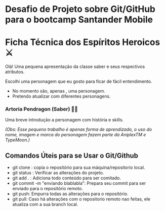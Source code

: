 # Desafio de Projeto sobre Git/GitHub para o bootcamp Santander Mobile



# Ficha Técnica dos Espíritos Heroicos :crossed_swords:

Olá! Uma pequena apresentação da classe saber e seus respectivos atributos.

Escolhi uma personagem que eu gosto para ficar de fácil entendimento.

- No momento são, apenas , uma personagem.
- Pretendo atualizar com diferentes personagens.



### Artoria Pendragon (Saber) :blonde_woman:

Uma breve introdução a personagem com história e skills.



_(Obs: Esse pequeno trabalho é apenas forma de aprendizado, o uso do nome, imagem e marca do personagem fazem parte da AniplexTM e TypeMoon.)_





## Comandos Úteis para se Usar o Git/Github



- git clone <link do projeto>:  copia o repositório para sua máquina/repositorio local.
- git status : Verificar as alterações do projeto.
- git add . : Adiciona todo conteúdo para ser comitado.
- git commit -m "enviando blablabla": Prepara seu commit para ser enviado para o repositório remoto.
- git push: Empurra todas as alterações para o repositório.
- git pull:  Caso há alterações com o repositorio remoto nao feitas, ele atualiza com a sua branch local.




